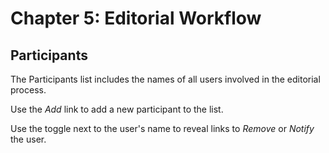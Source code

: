 # Chapter 5: Editorial Workflow
## Participants

The Participants list includes the names of all users involved in the editorial process.

Use the *Add* link to add a new participant to the list.

Use the toggle next to the user's name to reveal links to *Remove* or *Notify* the user.